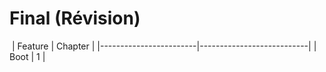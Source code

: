 # Final (Révision)



 |   Feature              | Chapter                   |
 |------------------------|---------------------------|
 |   Boot                 | 1                          |
